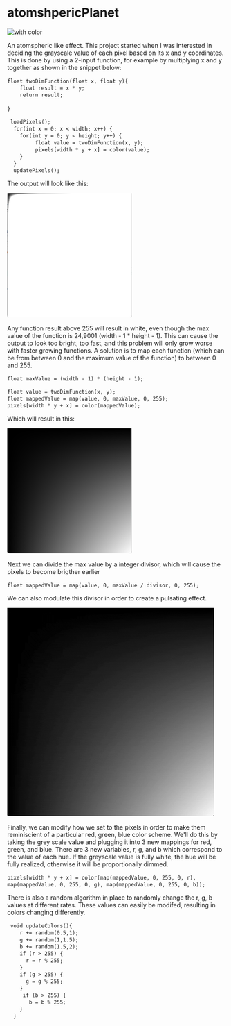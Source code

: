 # atomshpericPlanet

![with color](./atomsphereImages/atomsphereGif.gif)

An atomspheric like effect. This project started when I was interested in deciding the grayscale value of each pixel based on its x and y coordinates. This is done by using a 2-input function, for example by multiplying x and y together as shown in the snippet below:
``` processing
float twoDimFunction(float x, float y){
    float result = x * y;
    return result;
 
}
```
```processing 
 loadPixels();
  for(int x = 0; x < width; x++) {
    for(int y = 0; y < height; y++) {
         float value = twoDimFunction(x, y);
         pixels[width * y + x] = color(value);
    }
  }
  updatePixels();
```

The output will look like this:


![initial attempt](./atomsphereImages/atomsphereNoMap.png)


Any function result above 255 will result in white, even though the max value of the function is 24,9001 (width - 1 * height - 1). This can cause the output to look too bright, too fast, and this problem will only grow worse with faster growing functions. A solution is to map each function (which can be from between 0 and the maximum value of the function) to between 0 and 255.
```processing 
float maxValue = (width - 1) * (height - 1);
```
```processing 
float value = twoDimFunction(x, y);
float mappedValue = map(value, 0, maxValue, 0, 255);
pixels[width * y + x] = color(mappedValue);
```


Which will result in this:

![with mapping](./atomsphereImages/atomsphereMapped.png)

Next we can divide the max value by a integer divisor, which will cause the pixels to become brigther earlier
```processing
float mappedValue = map(value, 0, maxValue / divisor, 0, 255);
```
We can also modulate this divisor in order to create a pulsating effect. 

![pulsating](./atomsphereImages/atomsphereNoColor.gif)

Finally, we can modify how we set to the pixels in order to make them reminiscient of a particular red, green, blue color scheme. We'll do this by taking the grey scale value and plugging it into 3 new mappings for red, green, and blue. There are 3 new variables, r, g, and b which correspond to the value of each hue. If the greyscale value is fully white, the hue will be fully realized, otherwise it will be proportionally dimmed. 
```processing
pixels[width * y + x] = color(map(mappedValue, 0, 255, 0, r), map(mappedValue, 0, 255, 0, g), map(mappedValue, 0, 255, 0, b));
```
There is also a random algorithm in place to randomly change the r, g, b values at different rates. These values can easily be modifed, resulting in colors changing differently. 
```processing
 void updateColors(){
    r += random(0.5,1);
    g += random(1,1.5);
    b += random(1.5,2);
    if (r > 255) {
      r = r % 255;
    }
    if (g > 255) {
      g = g % 255; 
    }
     if (b > 255) {
       b = b % 255;
    }
  }
```


